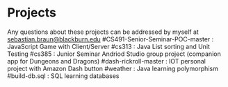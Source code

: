# Projects
Any questions about these projects can be addressed by myself at sebastian.braun@blackburn.edu
#CS491-Senior-Seminar-POC-master : JavaScript Game with Client/Server
#cs313 : Java List sorting and Unit Testing
#cs385 : Junior Seminar Andriod Studio group project (companion app for Dungeons and Dragons)
#dash-rickroll-master : IOT personal project with Amazon Dash button
#weather : Java learning polymorphism
#build-db.sql : SQL learning databases
